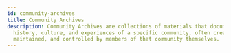 ```yaml
---
id: community-archives
title: Community Archives
description: Community Archives are collections of materials that document the
  history, culture, and experiences of a specific community, often created,
  maintained, and controlled by members of that community themselves.
---
```


